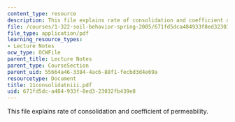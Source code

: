 ```yaml
---
content_type: resource
description: This file explains rate of consolidation and coefficient of permeability.
file: /courses/1-322-soil-behavior-spring-2005/671fd5dca484933f8ed323032fb439e8_11consolidatniii.pdf
file_type: application/pdf
learning_resource_types:
- Lecture Notes
ocw_type: OCWFile
parent_title: Lecture Notes
parent_type: CourseSection
parent_uid: 55664a46-3384-4ac6-88f1-fecbd3d4e69a
resourcetype: Document
title: 11consolidatniii.pdf
uid: 671fd5dc-a484-933f-8ed3-23032fb439e8
---
```

This file explains rate of consolidation and coefficient of permeability.

